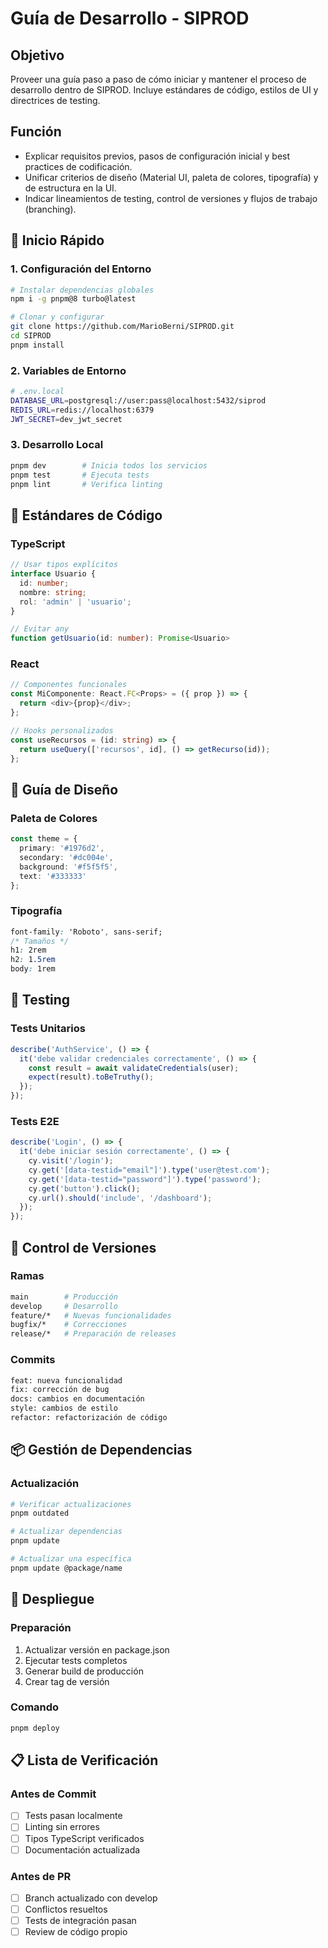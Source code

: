 # Guía de Desarrollo - SIPROD

## Objetivo
Proveer una guía paso a paso de cómo iniciar y mantener el proceso de desarrollo dentro de SIPROD. Incluye estándares de código, estilos de UI y directrices de testing.

## Función
- Explicar requisitos previos, pasos de configuración inicial y best practices de codificación.
- Unificar criterios de diseño (Material UI, paleta de colores, tipografía) y de estructura en la UI.
- Indicar lineamientos de testing, control de versiones y flujos de trabajo (branching).

## 🚀 Inicio Rápido

### 1. Configuración del Entorno
```bash
# Instalar dependencias globales
npm i -g pnpm@8 turbo@latest

# Clonar y configurar
git clone https://github.com/MarioBerni/SIPROD.git
cd SIPROD
pnpm install
```

### 2. Variables de Entorno
```bash
# .env.local
DATABASE_URL=postgresql://user:pass@localhost:5432/siprod
REDIS_URL=redis://localhost:6379
JWT_SECRET=dev_jwt_secret
```

### 3. Desarrollo Local
```bash
pnpm dev        # Inicia todos los servicios
pnpm test       # Ejecuta tests
pnpm lint       # Verifica linting
```

## 📝 Estándares de Código

### TypeScript
```typescript
// Usar tipos explícitos
interface Usuario {
  id: number;
  nombre: string;
  rol: 'admin' | 'usuario';
}

// Evitar any
function getUsuario(id: number): Promise<Usuario>
```

### React
```typescript
// Componentes funcionales
const MiComponente: React.FC<Props> = ({ prop }) => {
  return <div>{prop}</div>;
};

// Hooks personalizados
const useRecursos = (id: string) => {
  return useQuery(['recursos', id], () => getRecurso(id));
};
```

## 🎨 Guía de Diseño

### Paleta de Colores
```typescript
const theme = {
  primary: '#1976d2',
  secondary: '#dc004e',
  background: '#f5f5f5',
  text: '#333333'
};
```

### Tipografía
```css
font-family: 'Roboto', sans-serif;
/* Tamaños */
h1: 2rem
h2: 1.5rem
body: 1rem
```

## 🧪 Testing

### Tests Unitarios
```typescript
describe('AuthService', () => {
  it('debe validar credenciales correctamente', () => {
    const result = await validateCredentials(user);
    expect(result).toBeTruthy();
  });
});
```

### Tests E2E
```typescript
describe('Login', () => {
  it('debe iniciar sesión correctamente', () => {
    cy.visit('/login');
    cy.get('[data-testid="email"]').type('user@test.com');
    cy.get('[data-testid="password"]').type('password');
    cy.get('button').click();
    cy.url().should('include', '/dashboard');
  });
});
```

## 🌿 Control de Versiones

### Ramas
```bash
main        # Producción
develop     # Desarrollo
feature/*   # Nuevas funcionalidades
bugfix/*    # Correcciones
release/*   # Preparación de releases
```

### Commits
```bash
feat: nueva funcionalidad
fix: corrección de bug
docs: cambios en documentación
style: cambios de estilo
refactor: refactorización de código
```

## 📦 Gestión de Dependencias

### Actualización
```bash
# Verificar actualizaciones
pnpm outdated

# Actualizar dependencias
pnpm update

# Actualizar una específica
pnpm update @package/name
```

## 🚀 Despliegue

### Preparación
1. Actualizar versión en package.json
2. Ejecutar tests completos
3. Generar build de producción
4. Crear tag de versión

### Comando
```bash
pnpm deploy
```

## 📋 Lista de Verificación

### Antes de Commit
- [ ] Tests pasan localmente
- [ ] Linting sin errores
- [ ] Tipos TypeScript verificados
- [ ] Documentación actualizada

### Antes de PR
- [ ] Branch actualizado con develop
- [ ] Conflictos resueltos
- [ ] Tests de integración pasan
- [ ] Review de código propio
